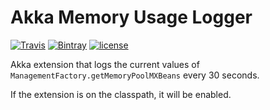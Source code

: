# Akka Memory Usage Logger

[![Travis](https://img.shields.io/travis/Dwolla/akka-memory-usage-logger.svg?style=flat-square)](https://travis-ci.org/Dwolla/akka-memory-usage-logger)
[![Bintray](https://img.shields.io/bintray/v/dwolla/maven/akka-memory-usage-logger.svg?style=flat-square)](https://bintray.com/dwolla/maven/akka-memory-usage-logger/view)
[![license](https://img.shields.io/github/license/Dwolla/akka-memory-usage-logger.svg?style=flat-square)]()

Akka extension that logs the current values of `ManagementFactory.getMemoryPoolMXBeans` every 30 seconds.

If the extension is on the classpath, it will be enabled.
